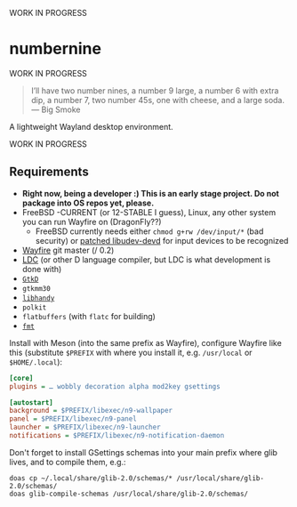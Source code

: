 WORK IN PROGRESS

# numbernine

WORK IN PROGRESS

> I’ll have two number nines, a number 9 large, a number 6 with extra dip, a number 7, two number 45s, one with cheese, and a large soda.   
> — Big Smoke

A lightweight Wayland desktop environment.

WORK IN PROGRESS

## Requirements

- **Right now, being a developer :) This is an early stage project. Do not package into OS repos yet, please.**
- FreeBSD -CURRENT (or 12-STABLE I guess), Linux, any other system you can run Wayfire on (DragonFly??)
	- FreeBSD currently needs either `chmod g+rw /dev/input/*` (bad security) or [patched libudev-devd](https://github.com/FreeBSDDesktop/libudev-devd/pull/8) for input devices to be recognized
- [Wayfire](https://github.com/WayfireWM/wayfire) git master (/ 0.2)
- [LDC](https://github.com/ldc-developers/ldc) (or other D language compiler, but LDC is what development is done with)
- [`GtkD`](https://github.com/gtkd-developers/GtkD/)
- `gtkmm30`
- [`libhandy`](https://source.puri.sm/Librem5/libhandy)
- `polkit`
- `flatbuffers` (with `flatc` for building)
- [`fmt`](https://github.com/fmtlib/fmt)


Install with Meson (into the same prefix as Wayfire), configure Wayfire like this (substitute `$PREFIX` with where you install it, e.g. `/usr/local` or `$HOME/.local`):

```ini
[core]
plugins = … wobbly decoration alpha mod2key gsettings

[autostart]
background = $PREFIX/libexec/n9-wallpaper
panel = $PREFIX/libexec/n9-panel
launcher = $PREFIX/libexec/n9-launcher
notifications = $PREFIX/libexec/n9-notification-daemon
```

Don't forget to install GSettings schemas into your main prefix where glib lives, and to compile them, e.g.:

```
doas cp ~/.local/share/glib-2.0/schemas/* /usr/local/share/glib-2.0/schemas/
doas glib-compile-schemas /usr/local/share/glib-2.0/schemas/
```
